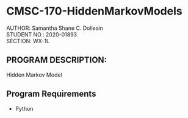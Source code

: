 # CMSC-170-HiddenMarkovModels
AUTHOR: Samantha Shane C. Dollesin \
STUDENT NO.: 2020-01893 \
SECTION: WX-1L

## PROGRAM DESCRIPTION: 
Hidden Markov Model

## Program Requirements
* Python